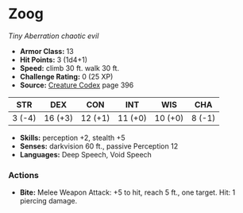 # Zoog

*Tiny* *Aberration* *chaotic evil*

- **Armor Class:** 13
- **Hit Points:** 3 (1d4+1)
- **Speed:** climb 30 ft. walk 30 ft.
- **Challenge Rating:** 0 (25 XP)
- **Source:** [Creature Codex](https://koboldpress.com/kpstore/product/creature-codex-for-5th-edition-dnd) page 396

| STR | DEX | CON | INT | WIS | CHA |
| --- | --- | --- | --- | --- | --- |
| 3 (-4) | 16 (+3) | 12 (+1) | 11 (+0) | 10 (+0) | 8 (-1) |

- **Skills:** perception +2, stealth +5
- **Senses:** darkvision 60 ft., passive Perception 12
- **Languages:** Deep Speech, Void Speech

### Actions

- **Bite:** Melee Weapon Attack: +5 to hit, reach 5 ft., one target. Hit: 1 piercing damage.


